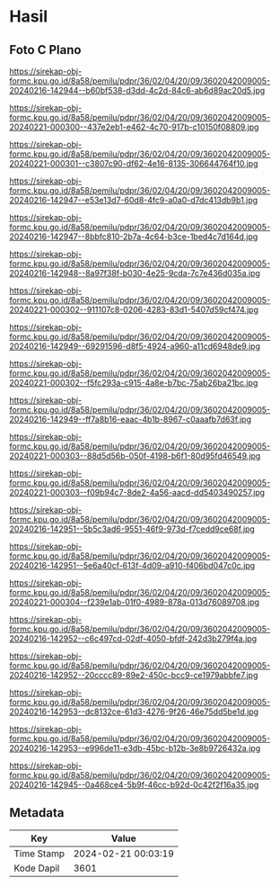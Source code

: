 # Hasil

## Foto C Plano

https://sirekap-obj-formc.kpu.go.id/8a58/pemilu/pdpr/36/02/04/20/09/3602042009005-20240216-142944--b60bf538-d3dd-4c2d-84c6-ab6d89ac20d5.jpg

https://sirekap-obj-formc.kpu.go.id/8a58/pemilu/pdpr/36/02/04/20/09/3602042009005-20240221-000300--437e2eb1-e462-4c70-917b-c10150f08809.jpg

https://sirekap-obj-formc.kpu.go.id/8a58/pemilu/pdpr/36/02/04/20/09/3602042009005-20240221-000301--c3807c90-df62-4e16-8135-306644764f10.jpg

https://sirekap-obj-formc.kpu.go.id/8a58/pemilu/pdpr/36/02/04/20/09/3602042009005-20240216-142947--e53e13d7-60d8-4fc9-a0a0-d7dc413db9b1.jpg

https://sirekap-obj-formc.kpu.go.id/8a58/pemilu/pdpr/36/02/04/20/09/3602042009005-20240216-142947--8bbfc810-2b7a-4c64-b3ce-1bed4c7d164d.jpg

https://sirekap-obj-formc.kpu.go.id/8a58/pemilu/pdpr/36/02/04/20/09/3602042009005-20240216-142948--8a97f38f-b030-4e25-9cda-7c7e436d035a.jpg

https://sirekap-obj-formc.kpu.go.id/8a58/pemilu/pdpr/36/02/04/20/09/3602042009005-20240221-000302--911107c8-0206-4283-83d1-5407d59cf474.jpg

https://sirekap-obj-formc.kpu.go.id/8a58/pemilu/pdpr/36/02/04/20/09/3602042009005-20240216-142949--69291596-d8f5-4924-a960-a11cd6948de9.jpg

https://sirekap-obj-formc.kpu.go.id/8a58/pemilu/pdpr/36/02/04/20/09/3602042009005-20240221-000302--f5fc293a-c915-4a8e-b7bc-75ab26ba21bc.jpg

https://sirekap-obj-formc.kpu.go.id/8a58/pemilu/pdpr/36/02/04/20/09/3602042009005-20240216-142949--ff7a8b16-eaac-4b1b-8967-c0aaafb7d63f.jpg

https://sirekap-obj-formc.kpu.go.id/8a58/pemilu/pdpr/36/02/04/20/09/3602042009005-20240221-000303--88d5d56b-050f-4198-b6f1-80d95fd46549.jpg

https://sirekap-obj-formc.kpu.go.id/8a58/pemilu/pdpr/36/02/04/20/09/3602042009005-20240221-000303--f09b94c7-8de2-4a56-aacd-dd5403490257.jpg

https://sirekap-obj-formc.kpu.go.id/8a58/pemilu/pdpr/36/02/04/20/09/3602042009005-20240216-142951--5b5c3ad6-9551-46f9-973d-f7cedd9ce68f.jpg

https://sirekap-obj-formc.kpu.go.id/8a58/pemilu/pdpr/36/02/04/20/09/3602042009005-20240216-142951--5e6a40cf-613f-4d09-a910-f406bd047c0c.jpg

https://sirekap-obj-formc.kpu.go.id/8a58/pemilu/pdpr/36/02/04/20/09/3602042009005-20240221-000304--f239e1ab-01f0-4989-878a-013d76089708.jpg

https://sirekap-obj-formc.kpu.go.id/8a58/pemilu/pdpr/36/02/04/20/09/3602042009005-20240216-142952--c6c497cd-02df-4050-bfdf-242d3b279f4a.jpg

https://sirekap-obj-formc.kpu.go.id/8a58/pemilu/pdpr/36/02/04/20/09/3602042009005-20240216-142952--20cccc89-89e2-450c-bcc9-ce1979abbfe7.jpg

https://sirekap-obj-formc.kpu.go.id/8a58/pemilu/pdpr/36/02/04/20/09/3602042009005-20240216-142953--dc8132ce-61d3-4276-9f26-46e75dd5be1d.jpg

https://sirekap-obj-formc.kpu.go.id/8a58/pemilu/pdpr/36/02/04/20/09/3602042009005-20240216-142953--e996de11-e3db-45bc-b12b-3e8b9726432a.jpg

https://sirekap-obj-formc.kpu.go.id/8a58/pemilu/pdpr/36/02/04/20/09/3602042009005-20240216-142945--0a468ce4-5b9f-46cc-b92d-0c42f2f16a35.jpg


## Metadata

| Key        | Value               |
| ---------- | ------------------- |
| Time Stamp | 2024-02-21 00:03:19 |
| Kode Dapil | 3601                |



